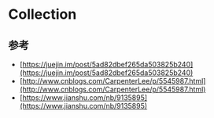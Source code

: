 # Collection



## 参考

* [https://juejin.im/post/5ad82dbef265da503825b240](https://juejin.im/post/5ad82dbef265da503825b240)
* [http://www.cnblogs.com/CarpenterLee/p/5545987.html](http://www.cnblogs.com/CarpenterLee/p/5545987.html)
* [https://www.jianshu.com/nb/9135895](https://www.jianshu.com/nb/9135895)

